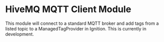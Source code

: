 # HiveMQ MQTT Client Module

This module will connect to a standard MQTT broker and add tags from a listed topic to a ManagedTagProvider in Ignition. 
This is currently in development. 